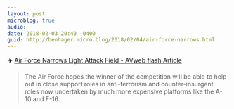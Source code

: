 ```yaml
---
layout: post
microblog: true
audio: 
date: 2018-02-03 20:40 -0400
guid: http://benhager.micro.blog/2018/02/04/air-force-narrows.html
---
```

✈️ [Air Force Narrows Light Attack Field - AVweb flash Article](https://www.avweb.com/avwebflash/news/Air-Force-Narrows-Light-Attack-Field-230261-1.html)

> The Air Force hopes the winner of the competition will be able to help out in close support roles in anti-terrorism and counter-insurgent roles now undertaken by much more expensive platforms like the A-10 and F-16.
